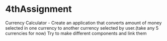 # 4thAssignment

Currency Calculator - Create an application that converts amount of money selected in one currency to another currency selected by user.(take any 5 currencies for now) Try to make different components and link them